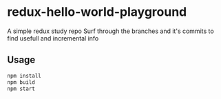 # redux-hello-world-playground
A simple redux study repo
Surf through the branches and it's commits to find usefull and incremental info


## Usage

```js
npm install
npm build
npm start
```

